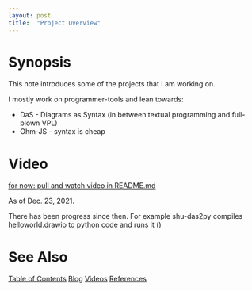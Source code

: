 ```yaml
---
layout: post
title:  "Project Overview"
---
```

# Synopsis
This note introduces some of the projects that I am working on.

I mostly work on programmer-tools and lean towards:
- DaS - Diagrams as Syntax (in between textual programming and full-blown VPL)
- Ohm-JS - syntax is cheap

# Video
[for now: pull and watch video in README.md](https://github.com/guitarvydas/Overview)

As of Dec. 23, 2021.  

There has been progress since then.  For example shu-das2py compiles helloworld.drawio to python code and runs it () 
# See Also

[Table of Contents](https://guitarvydas.github.io/2021/12/10/Table-of-Contents-Dec-01-2021.html)
[Blog](https://guitarvydas.github.io)
[Videos](https://www.youtube.com/channel/UC9EJr0nKHwadbHUtc5zHdmQ/videos)
[References](https://guitarvydas.github.io/2021/01/14/References.html)

<script src="https://utteranc.es/client.js" 
        repo="guitarvydas/guitarvydas.github.io" 
        issue-term="pathname" 
        theme="github-light" 
        crossorigin="anonymous" 
        async> 
</script> 
